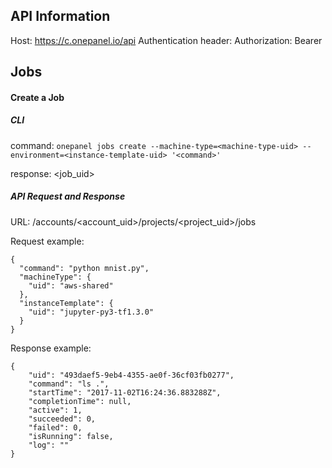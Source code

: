 ## API Information 

Host: https://c.onepanel.io/api
Authentication header: Authorization: Bearer <jwt-token>

## Jobs

#### Create a Job

##### CLI 

command: `onepanel jobs create --machine-type=<machine-type-uid> --environment=<instance-template-uid> '<command>'`

response: <job_uid>


##### API Request and Response
URL: /accounts/<account_uid>/projects/<project_uid>/jobs

Request example:
```
{
  "command": "python mnist.py",
  "machineType": {
    "uid": "aws-shared"
  },
  "instanceTemplate": {
    "uid": "jupyter-py3-tf1.3.0"
  }
}
```

Response example:

```
{
    "uid": "493daef5-9eb4-4355-ae0f-36cf03fb0277",
    "command": "ls .",
    "startTime": "2017-11-02T16:24:36.883288Z",
    "completionTime": null,
    "active": 1,
    "succeeded": 0,
    "failed": 0,
    "isRunning": false,
    "log": ""
}
```
